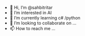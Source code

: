 - 👋 Hi, I’m @sahbitritar
- 👀 I’m interested in AI
- 🌱 I’m currently learning c# /python
- 💞️ I’m looking to collaborate on ...
- 📫 How to reach me ...

<!---
sahbitritar/sahbitritar is a ✨ special ✨ repository because its `README.md` (this file) appears on your GitHub profile.
You can click the Preview link to take a look at your changes.
--->
